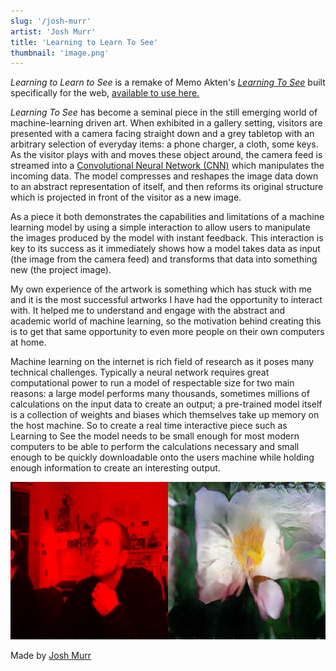 ```yaml
---
slug: '/josh-murr'
artist: 'Josh Murr'
title: 'Learning to Learn To See'
thumbnail: 'image.png'
---
```


_Learning to Learn to See_ is a remake of Memo Akten's [_Learning To See_][lts] built specifically for the web, [available to use here.][app]

_Learning To See_ has become a seminal piece in the still emerging world of machine-learning driven art. When exhibited in a gallery setting, visitors are presented with a camera facing straight down and a grey tabletop with an arbitrary selection of everyday items: a phone charger, a cloth, some keys. As the visitor plays with and moves these object around, the camera feed is streamed into a [Convolutional Neural Network (CNN)][cnn] which manipulates the incoming data. The model compresses and reshapes the image data down to an abstract representation of itself, and then reforms its original structure which is projected in front of the visitor as a new image.

As a piece it both demonstrates the capabilities and limitations of a machine learning model by using a simple interaction to allow users to manipulate the images produced by the model with instant feedback. This interaction is key to its success as it immediately shows how a model takes data as input (the image from the camera feed) and transforms that data into something new (the project image).

My own experience of the artwork is something which has stuck with me and it is the most successful artworks I have had the opportunity to interact with. It helped me to understand and engage with the abstract and academic world of machine learning, so the motivation behind creating this is to get that same opportunity to even more people on their own computers at home.

Machine learning on the internet is rich field of research as it poses many technical challenges. Typically a neural network requires great computational power to run a model of respectable size for two main reasons: a large model performs many thousands, sometimes millions of calculations on the input data to create an output; a pre-trained model itself is a collection of weights and biases which themselves take up memory on the host machine. So to create a real time interactive piece such as Learning to See the model needs to be small enough for most modern computers to be able to perform the calculations necessary and small enough to be quickly downloadable onto the users machine while holding enough information to create an interesting output.

![](thumb.png)

Made by [Josh Murr](https://github.com/joshmurr)

[lts]: http://www.memo.tv/works/learning-to-see/
[lts_paper]: https://arxiv.org/abs/2003.00902
[app]: https://learning-to-learn-to-see.netlify.app/
[cnn]: https://cs231n.github.io/convolutional-networks/
[jm]: https//www.joshmurr.co.uk/

